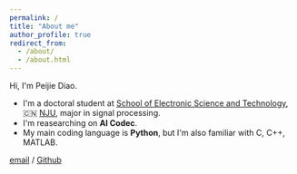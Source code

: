 ```yaml
---
permalink: /
title: "About me"
author_profile: true
redirect_from: 
  - /about/
  - /about.html
---
```


Hi, I'm Peijie Diao.

- I'm a doctoral student at [School of Electronic Science and Technology](https://ese.nju.edu.cn/), 🇨🇳 [NJU](https://www.nju.edu.cn/), major in signal processing.
- I'm reasearching on **AI Codec**.
- My main coding language is **Python**, but I'm also familiar with C, C++, MATLAB.

[email](mailto:pjdiao@smail.nju.edu.cn) / [Github](https://github.com/Do1e)
